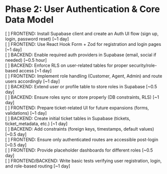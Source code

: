 # Phase 2: User Authentication & Core Data Model

[ ] FRONTEND: Install Supabase client and create an Auth UI flow (sign up, login, password reset) [~1 day]  
[ ] FRONTEND: Use React Hook Form + Zod for registration and login pages [~1 day]  
[ ] BACKEND: Enable required auth providers in Supabase (email, social if needed) [~0.5 hour]  
[ ] BACKEND: Enforce RLS on user-related tables for proper security/role-based access [~1 day]  
[ ] FRONTEND: Implement role handling (Customer, Agent, Admin) and route users accordingly [~1 day]  
[ ] BACKEND: Extend user or profile table to store roles in Supabase [~0.5 day]  
[ ] BACKEND: Ensure roles sync or store properly (DB constraints, RLS) [~1 day]  
[ ] FRONTEND: Prepare ticket-related UI for future expansions (forms, validations) [~1 day]  
[ ] BACKEND: Create initial ticket tables in Supabase (tickets, ticket_metadata, etc.) [~1 day]  
[ ] BACKEND: Add constraints (foreign keys, timestamps, default values) [~0.5 day]  
[ ] FRONTEND: Ensure only authenticated routes are accessible post-login [~0.5 day]  
[ ] FRONTEND: Provide placeholder dashboards for different roles [~0.5 day]  
[ ] FRONTEND/BACKEND: Write basic tests verifying user registration, login, and role-based routing [~1 day]